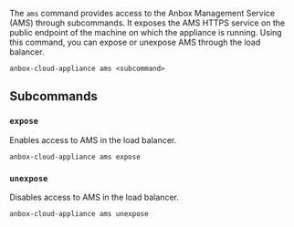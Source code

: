 The `ams` command provides access to the Anbox Management Service (AMS) through subcommands. It exposes the AMS HTTPS service on the public endpoint of the machine on which the appliance is running. Using this command, you can expose or unexpose AMS through the load balancer.

    anbox-cloud-appliance ams <subcommand>

## Subcommands

### `expose`
Enables access to AMS in the load balancer.

    anbox-cloud-appliance ams expose

### `unexpose`
Disables access to AMS in the load balancer.

    anbox-cloud-appliance ams unexpose
